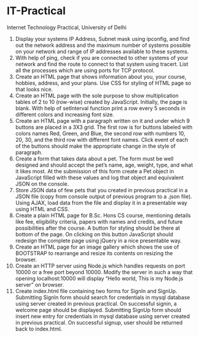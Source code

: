 # IT-Practical
Internet Technology Practical, University of Delhi


1. Display your systems IP Address, Subnet mask using ipconfig, and find out the network address
and the maximum number of systems possible on your network and range of IP addresses
available to these systems.
2. With help of ping, check if you are connected to other systems of your network and find the
route to connect to that system using tracert. List all the processes which are using ports for
TCP protocol.
3. Create an HTML page that shows information about you, your course, hobbies, address, and
your plans. Use CSS for styling of HTML page so that looks nice.
4. Create an HTML page with the sole purpose to show multiplication tables of 2 to 10 (row-wise)
created by JavaScript. Initially, the page is blank. With help of setInterval function print a row
every 5 seconds in different colors and increasing font size.
5. Create an HTML page with a paragraph written on it and under which 9 buttons are placed in a
3X3 grid. The first row is for buttons labeled with colors names Red, Green, and Blue, the
second row with numbers 10, 20, 30, and the third row with different font names. Click event
of each of the buttons should make the appropriate change in the style of paragraph.
6. Create a form that takes data about a pet. The form must be well designed and should accept
the pet’s name, age, weight, type, and what it likes most. At the submission of this form create
a Pet object in JavaScript filled with these values and log that object and equivalent JSON on
the console.
7. Store JSON data of few pets that you created in previous practical in a JSON file (copy from
console output of previous program to a .json file). Using AJAX, load data from the file and
display it in a presentable way using HTML and CSS.
8. Create a plain HTML page for B.Sc. Hons CS course, mentioning details like fee, eligibility
criteria, papers with names and credits, and future possibilities after the course. A button for
styling should be there at bottom of the page. On clicking on this button JavaScript should
redesign the complete page using jQuery in a nice presentable way.
9. Create an HTML page for an image gallery which shows the use of BOOTSTRAP to rearrange
and resize its contents on resizing the browser.
10. Create an HTTP server using Node.js which handles requests on port 10000 or a free port
beyond 10000. Modify the server in such a way that opening localhost:10000 will display “Hello
world, This is my Node.js server” on browser.
11. Create index.html file containing two forms for SignIn and SignUp. Submitting SignIn form
should search for credentials in mysql database using server created in previous practical. On
successful signin, a welcome page should be displayed. Submitting SignUp form should insert
new entry for credentials in mysql database using server created in previous practical. On
successful signup, user should be returned back to index.html.
